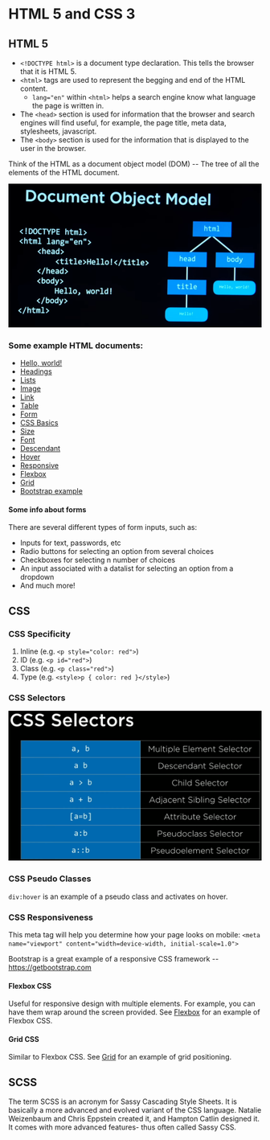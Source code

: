 # HTML 5 and CSS 3

## HTML 5

- `<!DOCTYPE html>` is a document type declaration. This tells the browser that it is HTML 5.
- `<html>` tags are used to represent the begging and end of the HTML content.
  - `lang="en"` within `<html>` helps a search engine know what language the page is written in.
- The `<head>` section is used for information that the browser and search engines will find useful, for example, the page title, meta data, stylesheets, javascript.
- The `<body>` section is used for the information that is displayed to the user in the browser.

Think of the HTML as a document object model (DOM) -- The tree of all the elements of the HTML document.

<img src="00%20-%20HTML%20and%20CSS/images/dom.png">

### Some example HTML documents:

- <a href="./00 - HTML and CSS/00 - Hello, world.html">Hello, world!</a>
- <a href="./00 - HTML and CSS/01 - Headings.html">Headings</a>
- <a href="./00 - HTML and CSS/02 - Lists.html">Lists</a>
- <a href="./00 - HTML and CSS/03 - Image.html">Image</a>
- <a href="./00 - HTML and CSS/04 - Link.html">Link</a>
- <a href="./00 - HTML and CSS/05 - Table.html">Table</a>
- <a href="./00 - HTML and CSS/06 - Form.html">Form</a>
- <a href="./00 - HTML and CSS/07 - CSS.html">CSS Basics</a>
- <a href="./00 - HTML and CSS/08 - Size.html">Size</a>
- <a href="./00 - HTML and CSS/09 - Font.html">Font</a>
- <a href="./00 - HTML and CSS/10 - Descendant.html">Descendant</a>
- <a href="./00 - HTML and CSS/11 - Hover.html">Hover</a>
- <a href="./00 - HTML and CSS/12 - Responsive.html">Responsive</a>
- <a href="./00 - HTML and CSS/13 - Flexbox.html">Flexbox</a>
- <a href="./00 - HTML and CSS/14 - Grid.html">Grid</a>
- <a href="./00 - HTML and CSS/15 - Bootstrap.html">Bootstrap example</a>

#### Some info about forms

There are several different types of form inputs, such as:
- Inputs for text, passwords, etc
- Radio buttons for selecting an option from several choices
- Checkboxes for selecting n number of choices
- An input associated with a datalist for selecting an option from a dropdown
- And much more!

## CSS

### CSS Specificity

1. Inline (e.g. `<p style="color: red">`)
2. ID (e.g. `<p id="red">`)
3. Class (e.g. `<p class="red">`)
4. Type (e.g. `<style>p { color: red }</style>`)

### CSS Selectors

<img src="00%20-%20HTML%20and%20CSS/images/selectors.png">

### CSS Pseudo Classes

`div:hover` is an example of a pseudo class and activates on hover.

### CSS Responsiveness

This meta tag will help you determine how your page looks on mobile:
`<meta name="viewport" content="width=device-width, initial-scale=1.0">`

Bootstrap is a great example of a responsive CSS framework -- https://getbootstrap.com

#### Flexbox CSS

Useful for responsive design with multiple elements. For example, you can have them wrap around the screen provided. See <a href="./00 - HTML and CSS/13 - Flexbox.html">Flexbox</a> for an example of Flexbox CSS.

#### Grid CSS
Similar to Flexbox CSS. See <a href="./00 - HTML and CSS/14 - Grid.html">Grid</a> for an example of grid positioning.

## SCSS

The term SCSS is an acronym for Sassy Cascading Style Sheets. It is basically a more advanced and evolved variant of the CSS language. Natalie Weizenbaum and Chris Eppstein created it, and Hampton Catlin designed it. It comes with more advanced features- thus often called Sassy CSS.